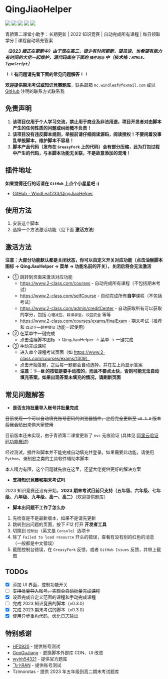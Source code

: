 # QingJiaoHelper

![](https://img.shields.io/greasyfork/v/452984?label=%E6%9C%80%E6%96%B0%E7%89%88%E6%9C%AC)
![](https://img.shields.io/greasyfork/dd/452984?color=red&label=%E6%97%A5%E5%AE%89%E8%A3%85)
![](https://img.shields.io/greasyfork/dt/452984?color=pink&label=%E6%80%BB%E5%AE%89%E8%A3%85)
![](https://img.shields.io/greasyfork/l/452984?label=%E8%AE%B8%E5%8F%AF%E8%AF%81)
![](https://img.shields.io/greasyfork/rating-count/452984?label=%E8%AF%84%E5%88%86)

青骄第二课堂小助手：长期更新 | 2022 知识竞赛 | 自动完成所有课程 | 每日领取学分 | 课程自动填充答案

**_（2023 版正在更新中）由于现在高三，很少有时间更新，望见谅，也希望有能力有时间的大佬一起维护，源代码库在下面的 `插件地址` 中（技术栈：`HTML5`、`TypeScript`）_**

**！！有问题请先看下面的常见问题解答！！**

**欢迎提供期末考试或知识竞赛题库**，联系邮箱 `mc.windleaf@foxmail.com` 或以 [GitHub](https://github.com/WindLeaf233) 注明的联系方式联系我

## 免责声明

1. **该项目仅用于个人学习交流，禁止用于商业及非法用途，项目开发者对由脚本产生的任何性质的问题或纠纷概不负责！**
2. **该项目没有违反脚本规则，举报前请仔细阅读源码，阅读授权！不要闲着没事乱举报脚本，维护脚本不容易！**
3. **脚本产品代码（发布在 `GreasyFork` 上的代码）会有部分压缩，此为打包过程中产生的代码，与本脚本功能无关联，不是故意添加的混淆！**

## 插件地址

**如果觉得还行的话请在 `GitHub` 上点个小星星吧 :)**

- [GitHub - WindLeaf233/QingJiaoHelper](https://github.com/WindLeaf233/QingJiaoHelper/)

## 使用方法

1. 安装这个脚本
2. 选择一个方法激活功能（见下面 **激活方法**）

## 激活方法

**注意：大部分功能默认都是关闭状态，你可以自定义开关对应功能（点击油猴脚本图标 → QingJiaoHelper → 菜单 → 功能名前的开关），关闭后将会无法激活**

- ① 跳转到页面来激活对应功能
  - https://www.2-class.com/courses - 自动完成所有课程（不包括期末考试）
  - https://www.2-class.com/selfCourse - 自动完成所有**自学**课程（不包括考试）
  - https://www.2-class.com/admin/creditCenter - 自动获取所有可以获取的学分，包括 `心理减压`、`耕读学堂`、`校园安全` 等等
  - https://www.2-class.com/courses/exams/finalExam - 期末考试（推荐和 `自动下一题并提交` 功能一起使用）
- ② 在菜单中一键完成
  - 点击油猴脚本图标 → QingJiaoHelper → 菜单 → 一键完成
- ③ 手动完成课程
  - 进入单个课程考试页面（如 https://www.2-class.com/courses/exams/1309）
  - 点击开始答题，之后每一题都会自动选择，并在左上角显示答案
  - **注意：`下一题` 的按钮是要手动按的，而且不要点太快，否则可能无法自动填充答案。如果出现答案未填充的情况，请刷新页面**

## 常见问题解答

- **是否支持批量导入账号并批量完成**

~~目前发现一个可以自动填充账号密码的浏览器插件，之后完全更新至 `v0.3.0` 版本后我会贴出来供大家使用~~

目前版本还未实现，由于青骄第二课堂更新了 `nvc` 无痕验证 (具体见 [阿里云验证码功能概述](https://help.aliyun.com/document_detail/122071.html))

经过测试，插件和脚本并不能完成自动填充并登录。如果需要此功能，请使用 `Python`、录制宏之类的工具软件辅助本脚本

本人精力有限，这个问题就先放在这里，还望大佬提供更好的解决方案

- **支持知识竞赛和期末考试吗**

2023 知识竞赛还没有开始，**2023 期末考试目前只支持（五年级、六年级、七年级、八年级、九年级、高一、高二）**（欢迎提供题库）

- **脚本出问题不工作了怎么办**

1. 先检查是不是最新版本，如果不是请先更新
2. 跳转到出问题的页面，按下 F12 打开 **开发者工具**
3. 切换到 `控制台`（英文是 `Console`）选项卡
4. 除了 `Failed to load resource` 开头的错误，查看有没有别的红色的消息（一般都是中文错误）
5. 截图控制台错误，在 `GreasyFork` 反馈，或者 `GitHub Issues` 反馈，并带上截图

## TODOs

- [x] 添加 UI 界面，控制功能开关
- [ ] ~~支持批量导入账号，实现全自动批量完成课程~~
- [x] 设置完成自定义范围的课程和手动完成课程
- [ ] 完成 2023 知识竞赛的脚本（v0.3.0）
- [x] 完成 2023 期末考试的脚本（v0.3.0）
- [x] 使用异步重构代码，优化日志输出

## 特别感谢

- [HF0920](https://greasyfork.org/zh-CN/users/971958-hf0920) - 提供账号测试
- [GooGuJiang](https://github.com/GooGuJiang) - 更换脚本外部库 CDN、UI 改进
- [wyhh54321](https://greasyfork.org/zh-CN/users/973982-wyhh54321) - 提供官方题库
- [飞小RAN](https://github.com/xiaofeiTM233) - 提供账号测试
- Tzimorotas - 提供 2023 年五年级到高二期末考试题库
